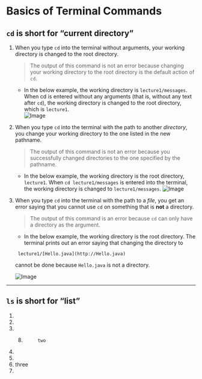# Basics of Terminal Commands

## `cd` is short for “current directory”

1. When you type `cd` into the terminal without arguments, your working directory is changed to the root directory.
   > The output of this command is not an error because changing your working directory to the root directory is the default action of `cd`.   
   - In the below example, the working directory is `lecture1/messages`. When cd is entered without any arguments (that is, without any text after `cd`), the working directory is changed to the root directory, which is `lecture1`.   
   ![Image](https://cdn.discordapp.com/attachments/1065014704986128404/1160764165552603206/Untitled.png?ex=6535d8df&is=652363df&hm=ff2adfd09cc95070932620ec410149c2ba0c6b81fb66fa5ab0f6888393623ce4&) 
2. When you type `cd` into the terminal with the path to another *directory*, you change your working directory to the one listed in the new pathname.
   > The output of this command is not an error because you successfully changed directories to the one specified by the pathname.
   - In the below example, the working directory is the root directory, `lecture1`. When `cd lecture1/messages` is entered into the terminal, the working directory is  changed to `lecture1/messages`.
![Image](https://cdn.discordapp.com/attachments/1065014704986128404/1160764475465535518/Untitled.png?ex=6535d928&is=65236428&hm=e3628beca654ed421d8391e5959a017092153ef3df8ad2af29df72f83a1e1421&)
3. When you type `cd` into the terminal with the path to a *file*, you get an error saying that you cannot use `cd` on something that is **not** a directory.    
   > The output of this command is an error because `cd` can only have a directory as the argument.
   - In the below example, the working directory is the root directory. The terminal prints out an error saying that changing the directory to  
   ```      
    lecture1/[Hello.java](http://Hello.java)      
   ```      
    cannot be done because `Hello.java` is not a directory.

   ![Image](https://cdn.discordapp.com/attachments/1065014704986128404/1160764587730292746/Untitled.png?ex=6535d943&is=65236443&hm=86bb5759a06ed003bba5812b285ca4908d2463cbeb8cc8f3e22f2d210a9a2a49&)   

   

---

## `ls` is short for “list”

1.
2.
3. 8.          two
9. 
10. 
11. three
12. 

